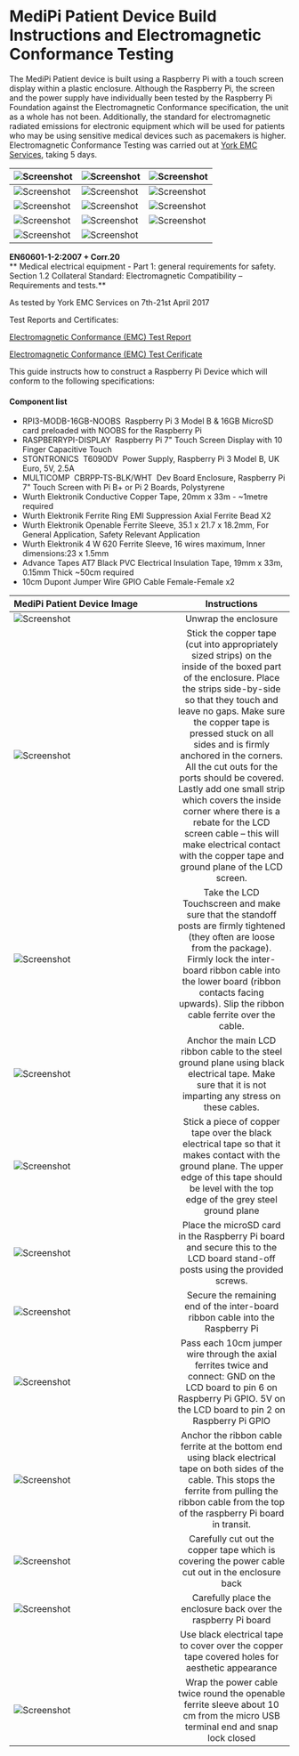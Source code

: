 # MediPi Patient Device Build Instructions and Electromagnetic Conformance Testing
The MediPi Patient device is built using a Raspberry Pi with a touch screen display within a plastic enclosure. Although the Raspberry Pi, the screen and the power supply have individually been tested by the Raspberry Pi Foundation against the Electromagnetic Conformance specification, the unit as a whole has not been. Additionally, the standard for electromagnetic radiated emissions for electronic equipment which will be used for patients who may be using sensitive medical devices such as pacemakers is higher.
Electromagnetic Conformance Testing was carried out at [York EMC Services](www.yorkemc.com), taking 5 days.

|  ![Screenshot](images/emmissions_chamber_tests/001.JPG) |![Screenshot](images/emmissions_chamber_tests/002.JPG)|  ![Screenshot](images/emmissions_chamber_tests/003.JPG)
| -------------|-------------|-------------|
|  ![Screenshot](images/emmissions_chamber_tests/004.JPG) |![Screenshot](images/emmissions_chamber_tests/005.JPG)|  ![Screenshot](images/emmissions_chamber_tests/006.JPG)
|![Screenshot](images/emmissions_chamber_tests/007.JPG)|![Screenshot](images/lab_tests/001.JPG)|![Screenshot](images/lab_tests/002.JPG)|
|![Screenshot](images/lab_tests/003.JPG)|![Screenshot](images/lab_tests/004.JPG)|![Screenshot](images/lab_tests/005.JPG)|
|![Screenshot](images/lab_tests/006.JPG)|![Screenshot](images/lab_tests/007.JPG)|

**EN60601-1-2:2007 + Corr.20**  
** Medical electrical equipment - Part 1: general requirements for safety. Section 1.2 Collateral Standard: Electromagnetic Compatibility – Requirements and tests.**

As tested by York EMC Services on 7th-21st April 2017

Test Reports and Certificates:

[Electromagnetic Conformance (EMC) Test Report](/EMC_Testing/12387TR1-EMC_Test_Report.pdf)

[Electromagnetic Conformance (EMC) Test Cerificate](/EMC_Testing/12388TC1-EMC_Test_Certificate.pdf)

This guide instructs how to construct a Raspberry Pi Device which will conform to the following specifications:

#### Component list
* RPI3-MODB-16GB-NOOBS  Raspberry Pi 3 Model B & 16GB MicroSD card preloaded with NOOBS for the Raspberry Pi
* RASPBERRYPI-DISPLAY  Raspberry Pi 7" Touch Screen Display with 10 Finger Capacitive Touch
* STONTRONICS  T6090DV  Power Supply, Raspberry Pi 3 Model B, UK Euro, 5V, 2.5A
* MULTICOMP  CBRPP-TS-BLK/WHT  Dev Board Enclosure, Raspberry Pi 7" Touch Screen with Pi B+ or Pi 2 Boards, Polystyrene
* Wurth Elektronik Conductive Copper Tape, 20mm x 33m - ~1metre required
* Wurth Elektronik Ferrite Ring EMI Suppression Axial Ferrite Bead X2
* Wurth Elektronik Openable Ferrite Sleeve, 35.1 x 21.7 x 18.2mm, For General Application, Safety Relevant Application
* Wurth Elektronik 4 W 620 Ferrite Sleeve, 16 wires maximum, Inner dimensions:23 x 1.5mm
* Advance Tapes AT7 Black PVC Electrical Insulation Tape, 19mm x 33m, 0.15mm Thick ~50cm required
* 10cm Dupont Jumper Wire GPIO Cable  Female-Female x2

| MediPi&nbsp;Patient&nbsp;Device&nbsp;Image&nbsp;&nbsp;&nbsp;&nbsp;&nbsp;&nbsp;&nbsp;&nbsp;&nbsp;&nbsp;&nbsp;&nbsp;&nbsp; | Instructions  |
| ---------------------------------|:-------------:|
| ![Screenshot](images/1.jpg) | Unwrap the enclosure |
|![Screenshot](images/2.jpg) | Stick the copper tape (cut into appropriately sized strips) on the inside of the boxed part of the enclosure. Place the strips side-by-side so that they touch and leave no gaps. Make sure the copper tape is pressed stuck on all sides and is firmly anchored in the corners. All the cut outs for the ports should be covered. Lastly add one small strip which covers the inside corner where there is a rebate for the LCD screen cable – this will make electrical contact with the copper tape and ground plane of the LCD screen.|
|![Screenshot](images/3.jpg)|Take the LCD Touchscreen and make sure that the standoff posts are firmly tightened (they often are loose from the package). Firmly lock the inter-board ribbon cable into the lower board (ribbon contacts facing upwards). Slip the ribbon cable ferrite over the cable.|
|![Screenshot](images/4.jpg)|Anchor the main LCD ribbon cable to the steel ground plane using black electrical tape. Make sure that it is not imparting any stress on these cables.|
|![Screenshot](images/5.jpg)|Stick a piece of copper tape over the black electrical tape so that it makes contact with the ground plane. The upper edge of this tape should be level with the top edge of the grey steel ground plane|
|![Screenshot](images/6.jpg)|Place the microSD card in the Raspberry Pi board and secure this to the LCD board stand-off posts using the provided screws. |
|![Screenshot](images/7.jpg)|Secure the remaining end of the inter-board ribbon cable into the Raspberry Pi|
|![Screenshot](images/8.jpg)|Pass each 10cm jumper wire through the axial ferrites twice and connect: GND on the LCD board to pin 6 on Raspberry Pi GPIO. 5V on the LCD board to pin 2 on Raspberry Pi GPIO|
|![Screenshot](images/9.jpg)|Anchor the ribbon cable ferrite at the bottom end using black electrical tape on both sides of the cable. This stops the ferrite from pulling the ribbon cable from the top of the raspberry Pi board in transit.|
|![Screenshot](images/10.jpg)|Carefully cut out the copper tape which is covering the power cable cut out in the enclosure back|
|![Screenshot](images/11.jpg)|Carefully place the enclosure back over the raspberry Pi board|
||Use black electrical tape to cover over the copper tape covered holes for aesthetic appearance|
|![Screenshot](images/12.jpg)|Wrap the power cable twice round the openable ferrite sleeve about 10 cm from the micro USB terminal end and snap lock closed|
